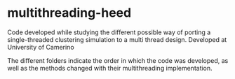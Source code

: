 # multithreading-heed
Code developed while studying the different possible way of porting a single-threaded clustering simulation to a multi thread design. Developed at University of Camerino

The different folders indicate the order in which the code was developed, as well as the methods changed with their multithreading implementation.
